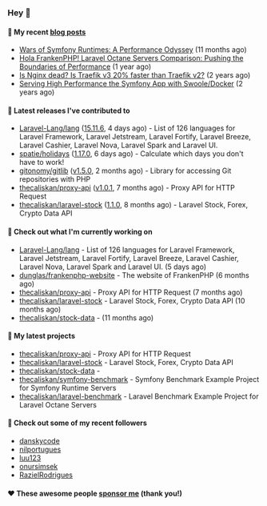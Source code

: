 ### Hey 👋

#### 📜 My recent [blog posts](https://caliskanemre.medium.com/)

- [Wars of Symfony Runtimes: A Performance Odyssey](https://medium.com/beyn-technology/wars-of-symfony-runtimes-a-performance-odyssey-7b0120e8f9e1?source=rss-cf41ab240584------2) (11 months ago)
- [Hola FrankenPHP! Laravel Octane Servers Comparison: Pushing the Boundaries of Performance](https://medium.com/beyn-technology/hola-frankenphp-laravel-octane-servers-comparison-pushing-the-boundaries-of-performance-d3e7ad8e652c?source=rss-cf41ab240584------2) (1 year ago)
- [Is Nginx dead? Is Traefik v3 20% faster than Traefik v2?](https://medium.com/beyn-technology/is-nginx-dead-is-traefik-v3-20-faster-than-traefik-v2-f28ffb7eed3e?source=rss-cf41ab240584------2) (2 years ago)
- [Serving High Performance the Symfony App with Swoole/Docker](https://medium.com/beyn-technology/serving-high-performance-the-symfony-app-with-swoole-docker-758d8f176889?source=rss-cf41ab240584------2) (2 years ago)

#### 🔭 Latest releases I've contributed to

- [Laravel-Lang/lang](https://github.com/Laravel-Lang/lang) ([15.11.6](https://github.com/Laravel-Lang/lang/releases/tag/15.11.6), 4 days ago) - List of 126 languages for Laravel Framework, Laravel Jetstream, Laravel Fortify, Laravel Breeze, Laravel Cashier, Laravel Nova, Laravel Spark and Laravel UI.
- [spatie/holidays](https://github.com/spatie/holidays) ([1.17.0](https://github.com/spatie/holidays/releases/tag/1.17.0), 6 days ago) - Calculate which days you don&#39;t have to work!
- [gitonomy/gitlib](https://github.com/gitonomy/gitlib) ([v1.5.0](https://github.com/gitonomy/gitlib/releases/tag/v1.5.0), 2 months ago) - Library for accessing Git repositories with PHP
- [thecaliskan/proxy-api](https://github.com/thecaliskan/proxy-api) ([v1.0.1](https://github.com/thecaliskan/proxy-api/releases/tag/v1.0.1), 7 months ago) - Proxy API for HTTP Request
- [thecaliskan/laravel-stock](https://github.com/thecaliskan/laravel-stock) ([1.1.0](https://github.com/thecaliskan/laravel-stock/releases/tag/1.1.0), 8 months ago) - Laravel Stock, Forex, Crypto Data API

#### 👷 Check out what I'm currently working on

- [Laravel-Lang/lang](https://github.com/Laravel-Lang/lang) - List of 126 languages for Laravel Framework, Laravel Jetstream, Laravel Fortify, Laravel Breeze, Laravel Cashier, Laravel Nova, Laravel Spark and Laravel UI. (5 days ago)
- [dunglas/frankenphp-website](https://github.com/dunglas/frankenphp-website) - The website of FrankenPHP (6 months ago)
- [thecaliskan/proxy-api](https://github.com/thecaliskan/proxy-api) - Proxy API for HTTP Request (7 months ago)
- [thecaliskan/laravel-stock](https://github.com/thecaliskan/laravel-stock) - Laravel Stock, Forex, Crypto Data API (10 months ago)
- [thecaliskan/stock-data](https://github.com/thecaliskan/stock-data) -  (11 months ago)

#### 🌱 My latest projects

- [thecaliskan/proxy-api](https://github.com/thecaliskan/proxy-api) - Proxy API for HTTP Request
- [thecaliskan/laravel-stock](https://github.com/thecaliskan/laravel-stock) - Laravel Stock, Forex, Crypto Data API
- [thecaliskan/stock-data](https://github.com/thecaliskan/stock-data) - 
- [thecaliskan/symfony-benchmark](https://github.com/thecaliskan/symfony-benchmark) - Symfony Benchmark Example Project for Symfony Runtime Servers 
- [thecaliskan/laravel-benchmark](https://github.com/thecaliskan/laravel-benchmark) - Laravel Benchmark Example Project for Laravel Octane Servers

#### 👯 Check out some of my recent followers

- [danskycode](https://github.com/danskycode)
- [nilportugues](https://github.com/nilportugues)
- [luu123](https://github.com/luu123)
- [onursimsek](https://github.com/onursimsek)
- [RazielRodrigues](https://github.com/RazielRodrigues)

#### ❤️ These awesome people [sponsor me](https://github.com/sponsors/thecaliskan) (thank you!)

